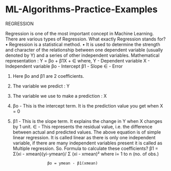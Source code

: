 # ML-Algorithms-Practice-Examples

REGRESSION 

Regression is one of the most important concept in Machine Learning.
There are various types of Regression.
What exactly Regression stands for?
•	Regression is a statistical method.
•	It is used to determine the strength and character of the relationship between one dependent variable (usually denoted by Y) and a series of other independent variables.
Mathematical representation  : Y = βo + β1X + ∈
where, Y - Dependent variable
X - Independent variable
βo - Intercept
β1 - Slope
∈ - Error
1.	Here βo and β1 are 2 coefficients. 
2.	The variable we predict : Y
3.	The variable we use to make a prediction : X
4.	βo - This is the intercept term. It is the prediction value you get when X = 0
5.	β1 - This is the slope term. It explains the change in Y when X changes by 1 unit. ∈ - This represents the residual value, i.e. the difference between actual and predicted values.
The above equation is of simple linear regression. It is called linear as there is only one independent variable, if there are many independent variables present it is called as Multiple regression.
So. Formula to calculate these coefficients?
β1 = Σ(xi - xmean)(yi-ymean)/ Σ (xi - xmean)² where i= 1 to n (no. of obs.)

                       βo = ymean - β1(xmean)


